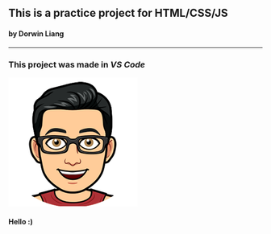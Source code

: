 ## This is a practice project for HTML/CSS/JS
#### by Dorwin Liang  
---  
### This project was made in ***VS Code***  

 

![my logo](images/doorwin.png)  
#### Hello :)





